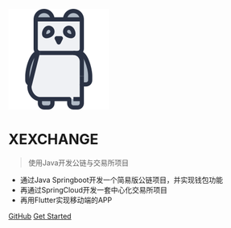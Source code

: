 ![logo](_media/-panda.png)

# XEXCHANGE

> 使用Java开发公链与交易所项目

* 通过Java Springboot开发一个简易版公链项目，并实现钱包功能
* 再通过SpringCloud开发一套中心化交易所项目
* 再用Flutter实现移动端的APP

[GitHub](https://github.com/whoiszxl/BohemianRhapsody)
[Get Started](#Headline)
